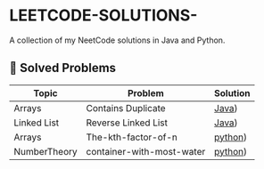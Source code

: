 # LEETCODE-SOLUTIONS-

A collection of my NeetCode solutions in Java and Python.

## 📌 Solved Problems

| Topic                | Problem                         | Solution                 |
|----------------------|---------------------------------|--------------------------|
| Arrays               | Contains Duplicate              | [Java](https://neetcode.io/problems/duplicate-integer)) |
| Linked List          | Reverse Linked List             | [Java](https://neetcode.io/problems/reverse-a-linked-list)) |
| Arrays               | The-kth-factor-of-n             | [python](https://leetcode.com/problems/the-kth-factor-of-n/))|
| NumberTheory         | container-with-most-water       | [python](https://leetcode.com/problems/container-with-most-water/))|
